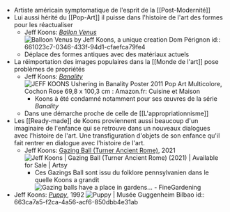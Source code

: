 - Artiste américain symptomatique de l'esprit de la [[Post-Modernité]]
- Lui aussi hérité du [[Pop-Art]] il puisse dans l'histoire de l'art des formes pour les réactualiser
	- Jeff Koons: [*Ballon Venus*](https://jeffkoons.com/artwork/antiquity/balloon-venus) ![Balloon Venus by Jeff Koons, a unique creation Dom Pérignon](https://www.themilliardaire.com/en//wp-content/uploads/2013/10/koons-venus.jpg)
	  id:: 661023c7-0346-433f-94d1-cfaefca79fe4
	- Déplace des formes antiques avec des matériaux actuels
- La réimportation des images populaires dans la [[Monde de l'art]] pose problèmes de propriétés
	- Jeff Koons: [*Banality*](https://jeffkoons.com/artwork/banality) ![JEFF KOONS Ushering in Banality Poster 2011 Pop Art Multicolore, Cochon  Rose 69,8 x 100,3 cm : Amazon.fr: Cuisine et Maison](https://m.media-amazon.com/images/I/81Ft7s5UTfS.jpg)
		- Koons à été condamné notamment pour ses œuvres de la série *Banality*
	- Dans une démarche proche de celle de [[L'appropriationnisme]]
- Les [[Ready-made]] de Koons proviennent aussi beaucoup d'un imaginaire de l'enfance qui se retrouve dans un nouveaux dialogues avec l'histoire de l'art. Une transfiguration d'objets de son enfance qu'il fait rentrer en dialogue avec l'histoire de l'art.
	- Jeff Koons: [Gazing Ball (Turner Ancient Rome)](https://www.artsy.net/artwork/jeff-koons-gazing-ball-turner-ancient-rome), 2021 ![Jeff Koons | Gazing Ball (Turner Ancient Rome) (2021) | Available for Sale  | Artsy](https://d7hftxdivxxvm.cloudfront.net/?height=627&quality=85&resize_to=fit&src=https%3A%2F%2Fd32dm0rphc51dk.cloudfront.net%2FlmFPEfgVLAfD7p5KpgiryA%2Fnormalized.jpg&width=800)
		- Ces Gazings Ball sont issu du folklore pennsylvanien dans le quelle Koons a grandit  ![Gazing balls have a place in gardens... - FineGardening](https://images.finegardening.com/app/uploads/2018/01/23213957/gazing1-700x467.jpg)
- Jeff Koons: [*Puppy*](https://www.guggenheim-bilbao.eus/fr/la-collection/oeuvres/puppy), 1992 ![Puppy | Musée Guggenheim Bilbao](https://cms.guggenheim-bilbao.eus/uploads/2012/05/004.Puppy_Julio-2012-1-scaled.jpg)
  id:: 663ca7a5-f2ca-4a56-acf6-850dbb4e31ab